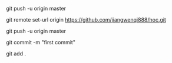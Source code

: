git push -u origin master

git remote set-url origin https://github.com/jiangwenqi888/hoc.git

git push -u origin master

git commit -m "first commit"

git add .
